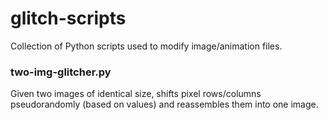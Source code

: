 # glitch-scripts
Collection of Python scripts used to modify image/animation files.


### two-img-glitcher.py
Given two images of identical size, shifts pixel rows/columns pseudorandomly (based on values) and reassembles them into one image.
